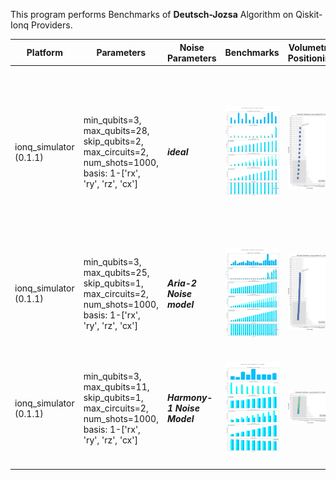 This program performs Benchmarks of **Deutsch-Jozsa** Algorithm on Qiskit-Ionq Providers.

|Platform|Parameters|Noise Parameters|Benchmarks|Volumetric Positioning|Remarks|
|--------|----------|----------------|----------|----------------------|-------|
|ionq_simulator (0.1.1)|min_qubits=3, max_qubits=28, skip_qubits=2, max_circuits=2, num_shots=1000, basis: 1-['rx', 'ry', 'rz', 'cx']|***ideal***|![Test-1](1.jpg)|![Test-1-QV](1-QV.jpg)|Ionq simulator only supports upto **29** qubits. Code is getting failed at **29** Qubits. So executed only upto **27** Qubits.|
|ionq_simulator (0.1.1)|min_qubits=3, max_qubits=25, skip_qubits=1, max_circuits=2, num_shots=1000, basis: 1-['rx', 'ry', 'rz', 'cx']|***Aria-2 Noise model***|![Test-2](2.jpg)|![Test-2-QV](2-QV.jpg)|Ionq simulator only supports upto **29** qubits. But getting failed at **26** qubits.|
|ionq_simulator (0.1.1)|min_qubits=3, max_qubits=11, skip_qubits=1, max_circuits=2, num_shots=1000, basis: 1-['rx', 'ry', 'rz', 'cx']|***Harmony-1 Noise Model***|![Test-3](3.jpg)|![Test-3-QV](3-QV.jpg)|Ionq simulator only supports upto **29** qubits. But simulation getting failed at **12** qubits.|
